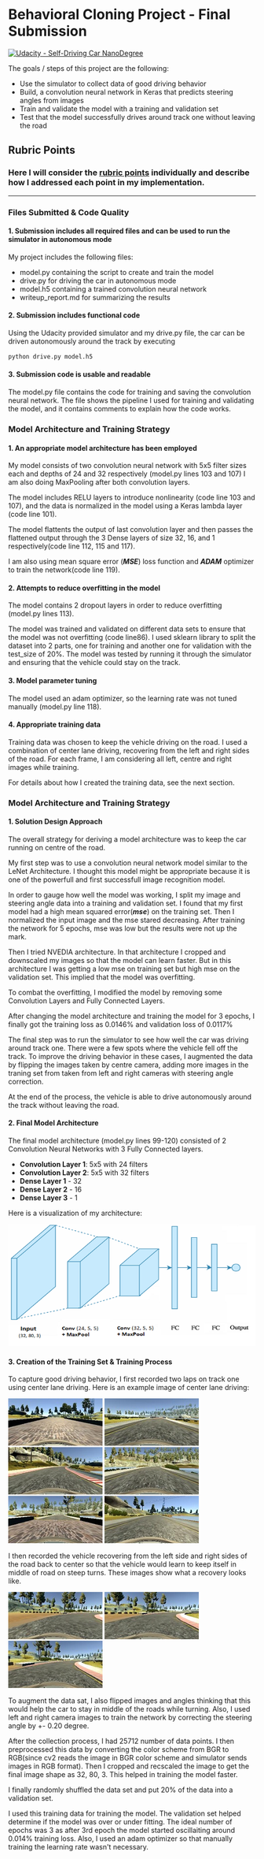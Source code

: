 # **Behavioral Cloning Project - Final Submission** 
[![Udacity - Self-Driving Car NanoDegree](https://s3.amazonaws.com/udacity-sdc/github/shield-carnd.svg)](http://www.udacity.com/drive)

The goals / steps of this project are the following:
* Use the simulator to collect data of good driving behavior
* Build, a convolution neural network in Keras that predicts steering angles from images
* Train and validate the model with a training and validation set
* Test that the model successfully drives around track one without leaving the road

[//]: # (Image References)

[image1]: ./examples/center_1.jpg "Centre Image 1"
[image2]: ./examples/center_2.jpg "Centre Image 2"
[image3]: ./examples/center_3.jpg "Centre Image 3"
[image4]: ./examples/center_4.jpg "Centre Image 4"
[image5]: ./examples/center_5.jpg "Centre Image 5"
[image6]: ./examples/center_6.jpg "Centre Image 6"
[image7]: ./examples/recovery_1.jpg "Recovery Image 1"
[image8]: ./examples/recovery_2.jpg "Recovery Image 2"
[image9]: ./examples/recovery_3.jpg "Recovery Image 3"
[image10]: ./examples/model_architecture.png "Model Architecture"

## Rubric Points
### Here I will consider the [rubric points](https://review.udacity.com/#!/rubrics/432/view) individually and describe how I addressed each point in my implementation.  

---
### Files Submitted & Code Quality

#### 1. Submission includes all required files and can be used to run the simulator in autonomous mode

My project includes the following files:
* model.py containing the script to create and train the model
* drive.py for driving the car in autonomous mode
* model.h5 containing a trained convolution neural network 
* writeup_report.md for summarizing the results

#### 2. Submission includes functional code
Using the Udacity provided simulator and my drive.py file, the car can be driven autonomously around the track by executing 
```sh
python drive.py model.h5
```

#### 3. Submission code is usable and readable

The model.py file contains the code for training and saving the convolution neural network. The file shows the pipeline I used for training and validating the model, and it contains comments to explain how the code works.

### Model Architecture and Training Strategy

#### 1. An appropriate model architecture has been employed

My model consists of two convolution neural network with 5x5 filter sizes each and depths of 24 and 32 respectively (model.py lines 103 and 107)
I am also doing MaxPooling after both convolution layers.

The model includes RELU layers to introduce nonlinearity (code line 103 and 107), and the data is normalized in the model using a Keras lambda layer (code line 101).

The model flattents the output of last convolution layer and then passes the flattened output through the 3 Dense layers of size 32, 16, and 1 respectively(code line 112, 115 and  117).

I am also using mean square error (***MSE***) loss function  and ***ADAM*** optimizer to train the network(code line 119). 

#### 2. Attempts to reduce overfitting in the model

The model contains 2 dropout layers in order to reduce overfitting (model.py lines 113). 

The model was trained and validated on different data sets to ensure that the model was not overfitting (code line86). I used sklearn library to split the dataset into 2 parts, one for training and another one for validation with the test_size of 20%. The model was tested by running it through the simulator and ensuring that the vehicle could stay on the track.

#### 3. Model parameter tuning

The model used an adam optimizer, so the learning rate was not tuned manually (model.py line 118).

#### 4. Appropriate training data

Training data was chosen to keep the vehicle driving on the road. I used a combination of center lane driving, recovering from the left and right sides of the road. For each frame, I am considering all left, centre and right images while training.

For details about how I created the training data, see the next section. 

### Model Architecture and Training Strategy

#### 1. Solution Design Approach

The overall strategy for deriving a model architecture was to keep the car running on centre of the road.

My first step was to use a convolution neural network model similar to the LeNet Architecture. I thought this model might be appropriate because it is one of the powerfull and first successfull image recognition model. 

In order to gauge how well the model was working, I split my image and steering angle data into a training and validation set. I found that my first model had a high mean squared error(***mse***) on the training set. Then I normalized the input image and the mse stared decreasing. After training the network for 5 epochs, mse was low but the results were not up the mark.

Then I tried NVEDIA architecture. In that architecture I cropped and downscaled my images so that the model can learn faster. But in this architecture I was getting a low mse on training set but high mse on the validation set. This implied that the model was overfitting. 

To combat the overfitting, I modified the model by removing some Convolution Layers and Fully Connected Layers.

After changing the model architecture and training the model for 3 epochs, I finally got the training loss as 0.0146% and validation loss of 0.0117%

The final step was to run the simulator to see how well the car was driving around track one. There were a few spots where the vehicle fell off the track. To improve the driving behavior in these cases, I augmented the data by flipping the images taken by centre camera, adding more images in the traning set from taken from left and right cameras with steering angle correction.

At the end of the process, the vehicle is able to drive autonomously around the track without leaving the road.

#### 2. Final Model Architecture

The final model architecture (model.py lines 99-120) consisted of 2 Convolution Neural Networks with 3 Fully Connected layers.

 - **Convolution Layer 1**:  5x5 with 24 filters
 - **Convolution Layer 2**: 5x5 with 32 filters
 - **Dense Layer 1** - 32
 - **Dense Layer 2** - 16
 - **Dense Layer 3** - 1


Here is a visualization of my architecture:

![alt text][image10]

#### 3. Creation of the Training Set & Training Process

To capture good driving behavior, I first recorded two laps on track one using center lane driving. Here is an example image of center lane driving:

![alt text][image1]
![alt text][image2]
![alt text][image3]
![alt text][image4]
![alt text][image5]
![alt text][image6]

I then recorded the vehicle recovering from the left side and right sides of the road back to center so that the vehicle would learn to keep itself in middle of road on steep turns. These images show what a recovery looks like.

![alt text][image7]
![alt text][image8]
![alt text][image9]

To augment the data sat, I also flipped images and angles thinking that this would help the car to stay in middle of the roads while turning.
Also, I used left and right camera images to train the network by correcting the steering angle by +- 0.20 degree.

After the collection process, I had 25712 number of data points. I then preprocessed this data by converting the color scheme from BGR to RGB(since cv2 reads the image in BGR color scheme and simulator sends images in RGB format). Then I cropped and recscaled the image to get the final image shape as 32, 80, 3. This helped in training the model faster.

I finally randomly shuffled the data set and put 20% of the data into a validation set. 

I used this training data for training the model. The validation set helped determine if the model was over or under fitting. The ideal number of epochs was 3 as after 3rd epoch the model started oscillaiting around 0.014% training loss. Also, I used an adam optimizer so that manually training the learning rate wasn't necessary.